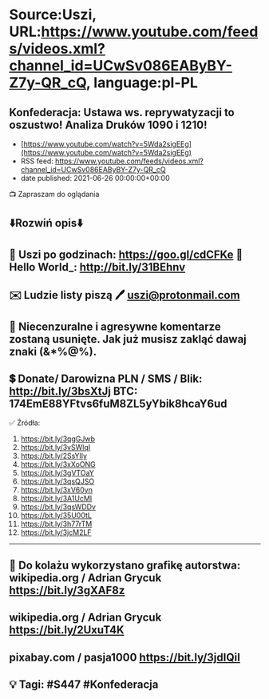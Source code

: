 # Source:Uszi, URL:https://www.youtube.com/feeds/videos.xml?channel_id=UCwSv086EAByBY-Z7y-QR_cQ, language:pl-PL

## Konfederacja: Ustawa ws. reprywatyzacji to oszustwo! Analiza Druków 1090 i 1210!
 - [https://www.youtube.com/watch?v=5Wda2sigEEg](https://www.youtube.com/watch?v=5Wda2sigEEg)
 - RSS feed: https://www.youtube.com/feeds/videos.xml?channel_id=UCwSv086EAByBY-Z7y-QR_cQ
 - date published: 2021-06-26 00:00:00+00:00

📺 Zapraszam do oglądania

⬇️Rozwiń opis⬇️
------------------------------------------------------------
👀 Uszi po godzinach: https://goo.gl/cdCFKe
👀 Hello World_: http://bit.ly/31BEhnv
------------------------------------------------------------
✉️ Ludzie listy piszą 
🖊️ uszi@protonmail.com
------------------------------------------------------------
👺 Niecenzuralne i agresywne komentarze zostaną usunięte.  Jak już musisz zakląć dawaj znaki (&*%@%).
------------------------------------------------------------
💲 Donate/ Darowizna
PLN / SMS / Blik: http://bit.ly/3bsXtJj
BTC: 174EmE88YFtvs6fuM8ZL5yYbik8hcaY6ud
-------------------------------------------------------------
✅ Źródła:
1. https://bit.ly/3qgGJwb
2. https://bit.ly/3vSWlqI
3. https://bit.ly/2SsYlIy
4. https://bit.ly/3xXoONG
5. https://bit.ly/3gVTOaY
6. https://bit.ly/3qsQJSO
7. https://bit.ly/3xV60yn
8. https://bit.ly/3A1UcMI
9. https://bit.ly/3qsWDDv
10. https://bit.ly/35U00tL
11. https://bit.ly/3h77rTM
12. https://bit.ly/3jcM2LF
---------------------------------------------------------------
🎴 Do kolażu wykorzystano grafikę autorstwa: 
wikipedia.org / Adrian Grycuk
https://bit.ly/3gXAF8z
---
wikipedia.org / Adrian Grycuk
https://bit.ly/2UxuT4K
---
pixabay.com / pasja1000
https://bit.ly/3jdIQiI
---------------------------------------------------------------
💡 Tagi: #S447 #Konfederacja
--------------------------------------------------------------

